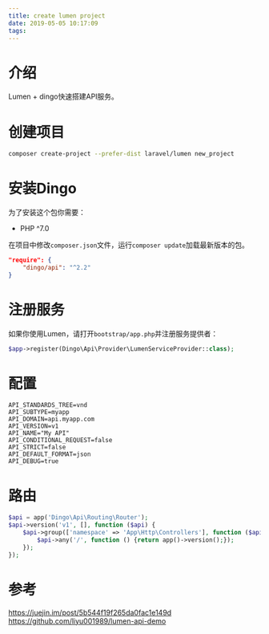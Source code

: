 ```yaml
---
title: create lumen project
date: 2019-05-05 10:17:09
tags:
---
```

# 介绍
Lumen + dingo快速搭建API服务。

# 创建项目
```bash
composer create-project --prefer-dist laravel/lumen new_project
```
# 安装Dingo
为了安装这个包你需要：

- PHP ^7.0

在项目中修改`composer.json`文件，运行`composer update`加载最新版本的包。

```json
"require": {
    "dingo/api": "^2.2"
}
```

# 注册服务
如果你使用Lumen，请打开`bootstrap/app.php`并注册服务提供者：

```php
$app->register(Dingo\Api\Provider\LumenServiceProvider::class);
```

# 配置
```
API_STANDARDS_TREE=vnd
API_SUBTYPE=myapp
API_DOMAIN=api.myapp.com
API_VERSION=v1
API_NAME="My API"
API_CONDITIONAL_REQUEST=false
API_STRICT=false
API_DEFAULT_FORMAT=json
API_DEBUG=true
```

# 路由
```php
$api = app('Dingo\Api\Routing\Router');
$api->version('v1', [], function ($api) {
    $api->group(['namespace' => 'App\Http\Controllers'], function ($api) {
        $api->any('/', function () {return app()->version();});
    });
});
```

# 参考
https://juejin.im/post/5b544f19f265da0fac1e149d
https://github.com/liyu001989/lumen-api-demo